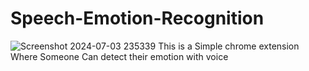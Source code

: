 # Speech-Emotion-Recognition
![Screenshot 2024-07-03 235339](https://github.com/souvik4133x/Speech-Emotion-Recognition/assets/131717514/2fc63fe4-f530-49e3-8f74-c12620bd073e)
This is a Simple chrome extension Where Someone Can detect their emotion with voice 
